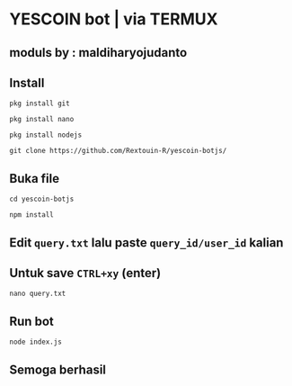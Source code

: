 # YESCOIN bot | via TERMUX 

## moduls by : maldiharyojudanto

## Install 
```
pkg install git
```
```
pkg install nano
```
```
pkg install nodejs
```
```
git clone https://github.com/Rextouin-R/yescoin-botjs/
```
## Buka file 
```
cd yescoin-botjs
```
```
npm install
```
## Edit `query.txt` lalu paste `query_id/user_id` kalian
## Untuk save `CTRL+xy` (enter) 
```
nano query.txt
```
## Run bot
```
node index.js
```
## Semoga berhasil 
